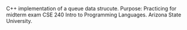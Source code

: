 C++ implementation of a queue data strucute.
Purpose: Practicing for midterm exam CSE 240 Intro to Programming Languages.
Arizona State University.
